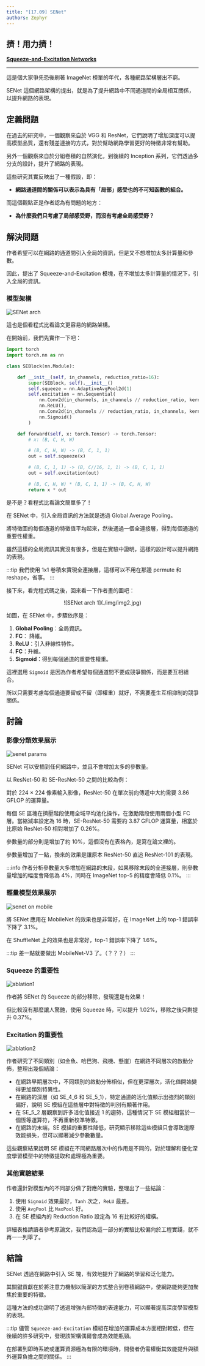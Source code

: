 ```yaml
---
title: "[17.09] SENet"
authors: Zephyr
---
```


## 擠！用力擠！

[**Squeeze-and-Excitation Networks**](https://arxiv.org/abs/1709.01507)

---

這是個大家爭先恐後刷著 ImageNet 榜單的年代，各種網路架構層出不窮。

SENet 這個網路架構的提出，就是為了提升網路中不同通道間的全局相互關係，以提升網路的表現。

## 定義問題

在過去的研究中，一個觀察來自於 VGG 和 ResNet，它們說明了增加深度可以提高模型品質，還有殘差連接的方式，對於幫助網路學習更好的特徵非常有幫助。

另外一個觀察來自於分組卷積的自然演化，到後續的 Inception 系列，它們透過多分支的設計，提升了網路的表現。

這些研究其實反映出了一種假設，即：

- **網路通道間的關係可以表示為具有「局部」感受也的不可知函數的組合。**

而這個觀點正是作者認為有問題的地方：

- **為什麼我們只考慮了局部感受野，而沒有考慮全局感受野？**

## 解決問題

作者希望可以在網路的通道間引入全局的資訊，但是又不想增加太多計算量和參數。

因此，提出了 Squeeze-and-Excitation 模塊，在不增加太多計算量的情況下，引入全局的資訊。

### 模型架構

![SENet arch](./img/img1.jpg)

這也是個看程式比看論文更容易的網路架構。

在開始前，我們先實作一下吧：

```python
import torch
import torch.nn as nn

class SEBlock(nn.Module):

    def __init__(self, in_channels, reduction_ratio=16):
        super(SEBlock, self).__init__()
        self.squeeze = nn.AdaptiveAvgPool2d(1)
        self.excitation = nn.Sequential(
            nn.Conv2d(in_channels, in_channels // reduction_ratio, kernel_size=1, stride=1, padding=0, bias=False),
            nn.ReLU(),
            nn.Conv2d(in_channels // reduction_ratio, in_channels, kernel_size=1, stride=1, padding=0, bias=False),
            nn.Sigmoid()
        )

    def forward(self, x: torch.Tensor) -> torch.Tensor:
        # x: (B, C, H, W)

        # (B, C, H, W) -> (B, C, 1, 1)
        out = self.squeeze(x)

        # (B, C, 1, 1) -> (B, C//16, 1, 1) -> (B, C, 1, 1)
        out = self.excitation(out)

        # (B, C, H, W) * (B, C, 1, 1) -> (B, C, H, W)
        return x * out
```

是不是？看程式比看論文簡單多了！

在 SENet 中，引入全局資訊的方法就是透過 Global Average Pooling。

將特徵圖的每個通道的特徵值平均起來，然後通過一個全連接層，得到每個通道的重要性權重。

雖然這樣的全局資訊其實沒有很多，但是在實驗中證明，這樣的設計可以提升網路的表現。

:::tip
我們使用 1x1 卷積來實現全連接層，這樣可以不用在那邊 permute 和 reshape，省事。
:::

接下來，看完程式碼之後，回來看一下作者畫的圖吧：

<div align="center">
<figure style={{"width": "60%"}}>
![SENet arch 1](./img/img2.jpg)
</figure>
</div>

如圖，在 SENet 中，步驟依序是：

1. **Global Pooling**：全局資訊。
2. **FC**： 降維。
3. **ReLU**：引入非線性特性。
4. **FC**：升維。
5. **Sigmoid**：得到每個通道的重要性權重。

這裡選用 `Sigmoid` 是因為作者希望每個通道間不要成競爭關係，而是要互相組合。

所以只需要考慮每個通道要留或不留（即權重）就好，不需要產生互相抑制的競爭關係。

## 討論

### 影像分類效果展示

![senet params](./img/img3.jpg)

SENet 可以安插到任何網路中，並且不會增加太多的參數量。

以 ResNet-50 和 SE-ResNet-50 之間的比較為例：

對於 224 × 224 像素輸入影像，ResNet-50 在單次前向傳遞中大約需要 3.86 GFLOP 的運算量。

每個 SE 區塊在擠壓階段使用全域平均池化操作，在激勵階段使用兩個小型 FC 層。當縮減率設定為 16 時，SE-ResNet-50 需要約 3.87 GFLOP 運算量，相當於比原始 ResNet-50 相對增加了 0.26%。

參數量的部分則是增加了約 10%，這個沒有在表格內，是寫在論文裡的。

參數量增加了一點，換來的效果是讓原本 ResNet-50 直追 ResNet-101 的表現。

:::info
作者分析參數量大多增加在網路的末段，如果移除末段的全連接層，則參數量增加的幅度會降低為 4%，同時在 ImageNet top-5 的精度會降低 0.1%。
:::

### 輕量模型效果展示

![senet on mobile](./img/img4.jpg)

將 SENet 應用在 MobileNet 的效果也是非常好，在 ImageNet 上的 top-1 錯誤率下降了 3.1%。

在 ShuffleNet 上的效果也是非常好，top-1 錯誤率下降了 1.6%。

:::tip
差一點就要做出 MobileNet-V3 了。（？？？）
:::

### Squeeze 的重要性

![ablation1](./img/img5.jpg)

作者將 SENet 的 Squeeze 的部分移除，發現還是有效果！

但比較沒有那麼讓人驚艷，使用 Squeeze 時，可以提升 1.02%，移除之後只剩提升 0.37%。

### Excitation 的重要性

![ablation2](./img/img6.jpg)

作者研究了不同類別（如金魚、哈巴狗、飛機、懸崖）在網路不同層次的啟動分佈，整理出幾個結論：

- 在網路早期層次中，不同類別的啟動分佈相似，但在更深層次，活化值開始變得更加類別特異性。
- 在網路的深層（如 SE_4_6 和 SE_5_1），特定通道的活化值顯示出強烈的類別偏好，說明 SE 模組在這些層中對特徵的判別有顯著作用。
- 在 SE_5_2 層觀察到許多活化值接近 1 的趨勢，這種情況下 SE 模組相當於一個恆等運算符，不再重新校準特徵。
- 在網路的末端，SE 模組的重要性降低，研究顯示移除這些模組只會導致邊際效能損失，但可以顯著減少參數數量。

這些觀察結果說明 SE 模組在不同網路層次中的作用是不同的，對於理解和優化深度學習模型中的特徵提取和處理極為重要。

### 其他實驗結果

作者還針對模型內的不同部分做了對應的實驗，整理出了一些結論：

1. 使用 `Signoid` 效果最好，`Tanh` 次之，`ReLU` 最差。
2. 使用 `AvgPool` 比 `MaxPool` 好。
3. 在 SE 模組內的 Reduction Ratio 設定為 16 有比較好的權橫。

詳細表格請讀者參考原論文，我們認為這一部分的實驗比較偏向於工程實踐，就不再一一列舉了。

## 結論

SENet 透過在網路中引入 SE 塊，有效地提升了網路的學習和泛化能力。

其關鍵貢獻在於將注意力機制以簡潔的方式整合到卷積網路中，使網路能夠更加聚焦於重要的特徵。

這種方法的成功證明了透過增強內部特徵的表達能力，可以顯著提高深度學習模型的表現。

:::tip
儘管 `Squeeze-and-Excitation` 模組在增加的運算成本方面相對較低，但在後續的許多研究中，發現該架構偶爾會成為效能瓶頸。

在部署到即時系統或運算資源極為有限的環境時，開發者仍需權衡其效能提升與額外運算負擔之間的關係。
:::
